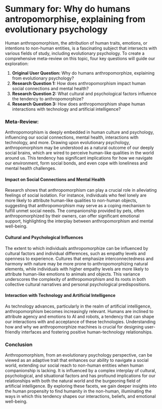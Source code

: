 # Summary for: Why do humans antropomorphise, explaining from evolutionary psychology

Human anthropomorphism, the attribution of human traits, emotions, or intentions to non-human entities, is a fascinating subject that intersects with various fields of study, including evolutionary psychology. To create a comprehensive meta-review on this topic, four key questions will guide our exploration:

1. **Original User Question:** Why do humans anthropomorphize, explaining from evolutionary psychology?
2. **Research Question 1:** How does anthropomorphism impact human social connections and mental health?
3. **Research Question 2:** What cultural and psychological factors influence the tendency to anthropomorphize?
4. **Research Question 3:** How does anthropomorphism shape human interactions with technology and artificial intelligence?

### Meta-Review:

Anthropomorphism is deeply embedded in human culture and psychology, influencing our social connections, mental health, interactions with technology, and more. Drawing upon evolutionary psychology, anthropomorphism may be understood as a natural outcome of our deeply social brains, which are wired to perceive human-like qualities in the world around us. This tendency has significant implications for how we navigate our environment, form social bonds, and even cope with loneliness and mental health challenges.

#### Impact on Social Connections and Mental Health

Research shows that anthropomorphism can play a crucial role in alleviating feelings of social isolation. For instance, individuals who feel lonely are more likely to attribute human-like qualities to non-human objects, suggesting that anthropomorphism may serve as a coping mechanism to fulfill unmet social needs. The companionship provided by pets, often anthropomorphized by their owners, can offer significant emotional support, highlighting the interplay between anthropomorphism and mental well-being.

#### Cultural and Psychological Influences

The extent to which individuals anthropomorphize can be influenced by cultural factors and individual differences, such as empathy levels and openness to experience. Cultures that emphasize interconnectedness and harmony with nature may be more prone to anthropomorphizing natural elements, while individuals with higher empathy levels are more likely to attribute human-like emotions to animals and objects. This variance underscores the complexity of anthropomorphism and its roots in both collective cultural narratives and personal psychological predispositions.

#### Interaction with Technology and Artificial Intelligence

As technology advances, particularly in the realm of artificial intelligence, anthropomorphism becomes increasingly relevant. Humans are inclined to attribute agency and emotions to AI and robots, a tendency that can shape our interactions with and acceptance of these technologies. Understanding how and why we anthropomorphize machines is crucial for designing user-friendly interfaces and fostering positive human-technology relationships.

### Conclusion

Anthropomorphism, from an evolutionary psychology perspective, can be viewed as an adaptive trait that enhances our ability to navigate a social world, extending our social reach to non-human entities when human companionship is lacking. It is influenced by a complex interplay of cultural, psychological, and situational factors and has profound implications for our relationships with both the natural world and the burgeoning field of artificial intelligence. By exploring these facets, we gain deeper insights into the human propensity to find humanity in the non-human, illuminating the ways in which this tendency shapes our interactions, beliefs, and emotional well-being.